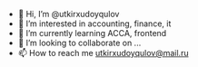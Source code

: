 - 👋 Hi, I’m @utkirxudoyqulov
- 👀 I’m interested in accounting, finance, it
- 🌱 I’m currently learning ACCA, frontend
- 💞️ I’m looking to collaborate on ...
- 📫 How to reach me utkirxudoyqulov@mail.ru

<!---
utkirxudoyqulov/utkirxudoyqulov is a ✨ special ✨ repository because its `README.md` (this file) appears on your GitHub profile.
You can click the Preview link to take a look at your changes.
--->
